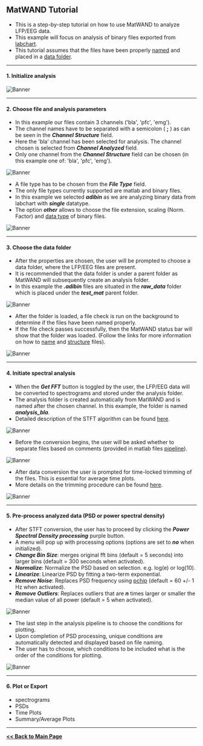 ## MatWAND Tutorial

- This is a step-by-step tutorial on how to use MatWAND to analyze LFP/EEG data.
- This example will focus on analysis of binary files exported from [labchart](https://www.adinstruments.com/products/labchart).
- This tutorial assumes that the files have been properly [named](/Docs/File_Naming.md) and placed in a [data folder](#3-choose-the-data-folder).

---

#### 1. Initialize analysis

![Banner](/Images/tutorial/init.png)

---

#### 2. Choose file and analysis parameters

- In this example our files contain 3 channels ('bla', 'pfc', 'emg'). 
- The channel names have to be separated with a semicolon ( **;** ) as can be seen in the ***Channel Structure*** field. 
- Here the 'bla' channel has been selected for analysis. The channel chosen is selected from ***Channel Analyzed*** field. 
- Only one channel from the ***Channel Structure*** field can be chosen (in this example one of: 'bla', 'pfc', 'emg'). 

![Banner](/Images/tutorial/input_parameters_gui.png)

- A file type has to be chosen from the ***File Type*** field. 
- The only file types currently supported are matlab and binary files. 
- In this example we selected ***adibin*** as we are analyzing binary data from labchart with ***single*** datatype. 
- The option ***other*** allows to choose the file extension, scaling (Norm. Factor) and [data type](/Docs/Inputs.md) of binary files.

![Banner](/Images/tutorial/file_type.png)

---

#### 3. Choose the data folder 

- After the properties are chosen, the user will be prompted to choose a data folder, where the LFP/EEG files are present. 
- It is recommended that the data folder is under a parent folder as MatWAND will subsequently create an analysis folder. 
- In this example the ***.adibin*** files are situated in the ***raw_data*** folder which is placed under the ***test_mat*** parent folder.

![Banner](/Images/tutorial/load_raw_data.png)

- After the folder is loaded, a file check is run on the background to determine if the files have been named properly. 
- If the file check passes successfully, then the MatWAND status bar will show that the folder was loaded. (Follow the links for more information on how to [name](/Docs/File_Naming.md) and [structure](/Docs/Inputs.md) files).

![Banner](/Images/tutorial/gui_raw_data_loaded.png)

---

#### 4. Initiate spectral analysis

- When the ***Get FFT*** button is toggled by the user, the LFP/EEG data will be converted to spectrograms and stored under the analysis folder.
- The analysis folder is created automatically from MatWAND and is named after the chosen channel. In this example, the folder is named ***analysis_bla***.
- Detailed description of the STFT algorithm can be found [here](/Docs/Stft.md).

![Banner](/Images/tutorial/fft_progress.png)

- Before the conversion begins, the user will be asked whether to separate files based on comments (provided in matlab files [pipeline](/Images/MatWAND_pipeline.pdf)).

![Banner](/Images/tutorial/separate_conditions.png)

- After data conversion the user is prompted for time-locked trimming of the files. This is essential for average time plots. 
- More details on the trimming procedure can be found [here]().

![Banner](/Images/tutorial/time_lock_trim.png)

---

#### 5. Pre-process analyzed data (PSD or power spectral density)

- After STFT conversion, the user has to proceed by clicking the ***Power Spectral Density processing*** purple button.
- A menu will pop up with processing options (options are set to ***no*** when initialized).
- ***Change Bin Size***: merges original fft bins (default = 5 seconds) into larger bins (default = 300 seconds when activated).
- ***Normalize***: Normalize the PSD based on selection. e.g. log(e) or log(10).
- ***Linearize***: Linearize PSD by fitting a two-term exponential.
- ***Remove Noise***: Replaces PSD frequency using [pchip](https://www.mathworks.com/help/matlab/ref/pchip.html) (default = 60 +/- 1 Hz when activated).
- ***Remove Outliers***: Replaces outliers that are ***n*** times larger or smaller the median value of all power (default = 5 when activated).

![Banner](/Images/tutorial/psd_process.png)

- The last step in the analysis pipeline is to choose the conditions for plotting. 
- Upon completion of PSD processing, unique conditions are automatically detected and displayed based on file naming.
- The user has to choose, which conditions to be included what is the order of the conditions for plotting.

![Banner](/Images/tutorial/cond_choice.png)

---

#### 6. Plot or Export

- spectrograms
- PSDs
- Time Plots
- Summary/Average Plots

---

**[<< Back to Main Page](/index.md)**

